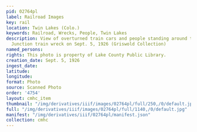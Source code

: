 ```yaml
---
pid: 02764pl
label: Railroad Images
key: rail
location: Twin Lakes (Colo.)
keywords: Railroad, Wrecks, People, Twin Lakes
description: View of overturned train cars and people standing around the Twin Lakes
  Junction train wreck on Sept. 5, 1926 (Griswold Collection)
named_persons: 
rights: This photo is property of Lake County Public Library.
creation_date: Sept. 5, 1926
ingest_date: 
latitude: 
longitude: 
format: Photo
source: Scanned Photo
order: '4754'
layout: cmhc_item
thumbnail: "/img/derivatives/iiif/images/02764pl/full/250,/0/default.jpg"
full: "/img/derivatives/iiif/images/02764pl/full/1140,/0/default.jpg"
manifest: "/img/derivatives/iiif/02764pl/manifest.json"
collection: cmhc
---
```


